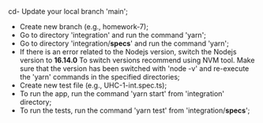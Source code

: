 cd- Update your local branch 'main';
- Create new branch (e.g., homework-7);
- Go to directory 'integration' and run the command 'yarn';
- Go to directory 'integration/__specs__' and run the command 'yarn';
- If there is an error related to the Nodejs version, switch the Nodejs version to **16.14.0**
To switch versions recommend using NVM tool. Make sure that the version has been switched with 'node -v' and re-execute the 'yarn' commands in the specified directories;
- Create new test file (e.g., UHC-1-int.spec.ts);
- To run the app, run the command 'yarn start' from 'integration' directory;
- To run the tests, run the command 'yarn test' from 'integration/__specs__';
